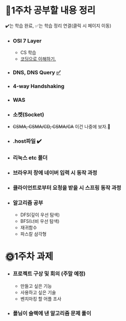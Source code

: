 # 🌈1주차 공부할 내용 정리 
✔️는 학습 완료, ✅는 학습 정리 연결(클릭 시 페이지 이동)

* ### OSI 7 Layer 
	* CS 학습
	* <u>코딩으로 이해하기.</u>
* ### DNS, DNS Query [✅](https://github.com/beatmeJY/study/blob/main/cs/%EB%84%A4%ED%8A%B8%EC%9B%8C%ED%81%AC/DNS/README.md)
* ### 4-way Handshaking
* ### WAS
* ### 소켓(Socket)
* ~~CSMA, CSMA/CD, CSMA/CA~~ 이건 나중에 보자.🤣
* ### .host파일 ✔️
* ### 리눅스 etc 폴더
* ### 브라우저 창에 네이버 입력 시 동작 과정
* ### 클라이언트로부터 요청을 받을 시 스프링 동작 과정
* ### 알고리즘 공부
	- DFS(깊이 우선 탐색)
	- BFS(너비 우선 탐색)
	- 재귀함수  
	- 파스칼 삼각형

# 🌞1주차 과제
* ### 프로젝트 구상 및 회의 (주말 예정)
	- 만들고 싶은 기능
	- 사용하고 싶은 기술
	- 벤치마킹 할 어플 조사
	
- ### 폴님이 슬랙에 낸 알고리즘 문제 풀이 